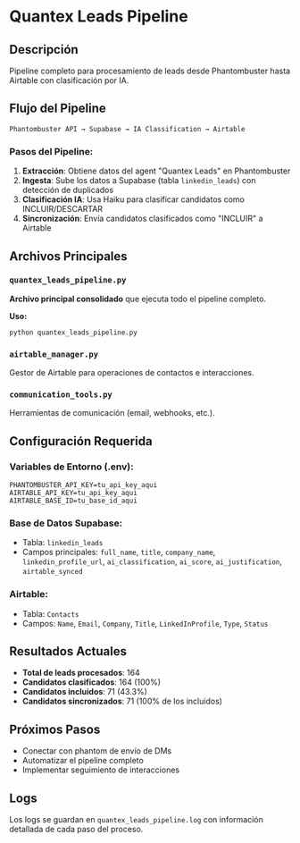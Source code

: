 # Quantex Leads Pipeline

## Descripción
Pipeline completo para procesamiento de leads desde Phantombuster hasta Airtable con clasificación por IA.

## Flujo del Pipeline
```
Phantombuster API → Supabase → IA Classification → Airtable
```

### Pasos del Pipeline:
1. **Extracción**: Obtiene datos del agent "Quantex Leads" en Phantombuster
2. **Ingesta**: Sube los datos a Supabase (tabla `linkedin_leads`) con detección de duplicados
3. **Clasificación IA**: Usa Haiku para clasificar candidatos como INCLUIR/DESCARTAR
4. **Sincronización**: Envía candidatos clasificados como "INCLUIR" a Airtable

## Archivos Principales

### `quantex_leads_pipeline.py`
**Archivo principal consolidado** que ejecuta todo el pipeline completo.

**Uso:**
```bash
python quantex_leads_pipeline.py
```

### `airtable_manager.py`
Gestor de Airtable para operaciones de contactos e interacciones.

### `communication_tools.py`
Herramientas de comunicación (email, webhooks, etc.).

## Configuración Requerida

### Variables de Entorno (.env):
```
PHANTOMBUSTER_API_KEY=tu_api_key_aqui
AIRTABLE_API_KEY=tu_api_key_aqui
AIRTABLE_BASE_ID=tu_base_id_aqui
```

### Base de Datos Supabase:
- Tabla: `linkedin_leads`
- Campos principales: `full_name`, `title`, `company_name`, `linkedin_profile_url`, `ai_classification`, `ai_score`, `ai_justification`, `airtable_synced`

### Airtable:
- Tabla: `Contacts`
- Campos: `Name`, `Email`, `Company`, `Title`, `LinkedInProfile`, `Type`, `Status`

## Resultados Actuales
- **Total de leads procesados**: 164
- **Candidatos clasificados**: 164 (100%)
- **Candidatos incluidos**: 71 (43.3%)
- **Candidatos sincronizados**: 71 (100% de los incluidos)

## Próximos Pasos
- Conectar con phantom de envío de DMs
- Automatizar el pipeline completo
- Implementar seguimiento de interacciones

## Logs
Los logs se guardan en `quantex_leads_pipeline.log` con información detallada de cada paso del proceso.

